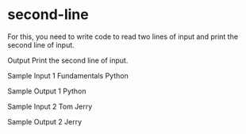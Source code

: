 # second-line
For this, you need to write code to read two lines of input and print the second line of input.

Output 
Print the second line of input.

Sample Input 1
Fundamentals
Python 

Sample Output 1
Python 

Sample Input 2
Tom 
Jerry

Sample Output 2
Jerry
